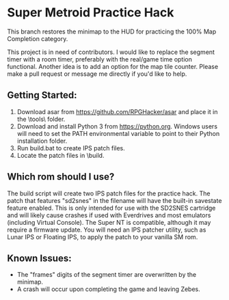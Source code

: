 # Super Metroid Practice Hack

This branch restores the minimap to the HUD for practicing the 100% Map Completion category.

This project is in need of contributors. I would like to replace the segment timer with a room timer, preferably with the real/game time option functional. Another idea is to add an option for the map tile counter. Please make a pull request or message me directly if you'd like to help.

## Getting Started:

1. Download asar from https://github.com/RPGHacker/asar and place it in the \tools\ folder.
2. Download and install Python 3 from https://python.org. Windows users will need to set the PATH environmental variable to point to their Python installation folder.
3. Run build.bat to create IPS patch files.
4. Locate the patch files in \build\.

## Which rom should I use?

The build script will create two IPS patch files for the practice hack. The patch that features "sd2snes" in the filename will have the built-in savestate feature enabled. This is only intended for use with the SD2SNES cartridge and will likely cause crashes if used with Everdrives and most emulators (including Virtual Console). The Super NT is compatible, although it may require a firmware update. You will need an IPS patcher utility, such as Lunar IPS or Floating IPS, to apply the patch to your vanilla SM rom.

## Known Issues:

* The "frames" digits of the segment timer are overwritten by the minimap.
* A crash will occur upon completing the game and leaving Zebes.
